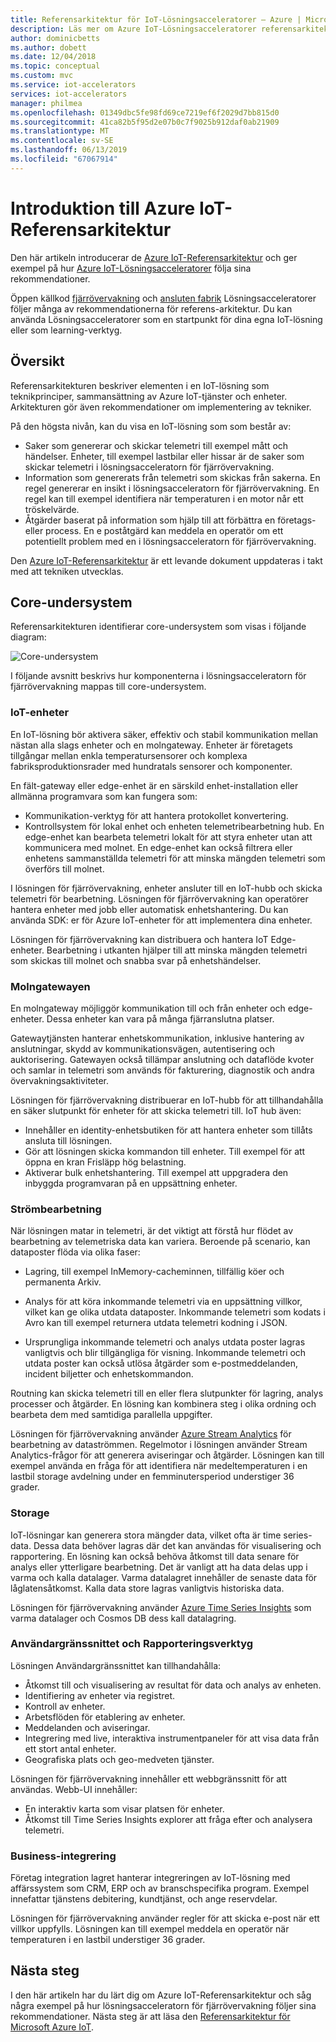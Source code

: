 ```yaml
---
title: Referensarkitektur för IoT-Lösningsacceleratorer – Azure | Microsoft Docs
description: Läs mer om Azure IoT-Lösningsacceleratorer referensarkitekturen. Befintliga Lösningsacceleratorer utnyttja den här referensarkitekturen. Du kan också använda referensarkitekturen när du skapar dina egna anpassade IoT-lösningar.
author: dominicbetts
ms.author: dobett
ms.date: 12/04/2018
ms.topic: conceptual
ms.custom: mvc
ms.service: iot-accelerators
services: iot-accelerators
manager: philmea
ms.openlocfilehash: 01349dbc5fe98fd69ce7219ef6f2029d7bb815d0
ms.sourcegitcommit: 41ca82b5f95d2e07b0c7f9025b912daf0ab21909
ms.translationtype: MT
ms.contentlocale: sv-SE
ms.lasthandoff: 06/13/2019
ms.locfileid: "67067914"
---
```

# <a name="introduction-to-the-azure-iot-reference-architecture"></a>Introduktion till Azure IoT-Referensarkitektur

Den här artikeln introducerar de [Azure IoT-Referensarkitektur](https://aka.ms/iotrefarchitecture) och ger exempel på hur [Azure IoT-Lösningsacceleratorer](about-iot-accelerators.md) följa sina rekommendationer.

Öppen källkod [fjärrövervakning](iot-accelerators-remote-monitoring-sample-walkthrough.md) och [ansluten fabrik](iot-accelerators-connected-factory-features.md) Lösningsacceleratorer följer många av rekommendationerna för referens-arkitektur. Du kan använda Lösningsacceleratorer som en startpunkt för dina egna IoT-lösning eller som learning-verktyg.

## <a name="overview"></a>Översikt

Referensarkitekturen beskriver elementen i en IoT-lösning som teknikprinciper, sammansättning av Azure IoT-tjänster och enheter. Arkitekturen gör även rekommendationer om implementering av tekniker.

På den högsta nivån, kan du visa en IoT-lösning som som består av:

* Saker som genererar och skickar telemetri till exempel mått och händelser. Enheter, till exempel lastbilar eller hissar är de saker som skickar telemetri i lösningsacceleratorn för fjärrövervakning.
* Information som genererats från telemetri som skickas från sakerna. En regel genererar en insikt i lösningsacceleratorn för fjärrövervakning. En regel kan till exempel identifiera när temperaturen i en motor når ett tröskelvärde.
* Åtgärder baserat på information som hjälp till att förbättra en företags- eller process. En e poståtgärd kan meddela en operatör om ett potentiellt problem med en i lösningsacceleratorn för fjärrövervakning.

Den [Azure IoT-Referensarkitektur](https://aka.ms/iotrefarchitecture) är ett levande dokument uppdateras i takt med att tekniken utvecklas.

## <a name="core-subsystems"></a>Core-undersystem

Referensarkitekturen identifierar core-undersystem som visas i följande diagram:

![Core-undersystem](media/iot-accelerators-architecture-overview/coresubsystems1.png)

I följande avsnitt beskrivs hur komponenterna i lösningsacceleratorn för fjärrövervakning mappas till core-undersystem.

### <a name="iot-devices"></a>IoT-enheter

En IoT-lösning bör aktivera säker, effektiv och stabil kommunikation mellan nästan alla slags enheter och en molngateway. Enheter är företagets tillgångar mellan enkla temperatursensorer och komplexa fabriksproduktionsrader med hundratals sensorer och komponenter.

En fält-gateway eller edge-enhet är en särskild enhet-installation eller allmänna programvara som kan fungera som:

* Kommunikation-verktyg för att hantera protokollet konvertering.
* Kontrollsystem för lokal enhet och enheten telemetribearbetning hub. En edge-enhet kan bearbeta telemetri lokalt för att styra enheter utan att kommunicera med molnet. En edge-enhet kan också filtrera eller enhetens sammanställda telemetri för att minska mängden telemetri som överförs till molnet.

I lösningen för fjärrövervakning, enheter ansluter till en IoT-hubb och skicka telemetri för bearbetning. Lösningen för fjärrövervakning kan operatörer hantera enheter med jobb eller automatisk enhetshantering. Du kan använda SDK: er för Azure IoT-enheter för att implementera dina enheter.

Lösningen för fjärrövervakning kan distribuera och hantera IoT Edge-enheter. Bearbetning i utkanten hjälper till att minska mängden telemetri som skickas till molnet och snabba svar på enhetshändelser.

### <a name="cloud-gateway"></a>Molngatewayen

En molngateway möjliggör kommunikation till och från enheter och edge-enheter. Dessa enheter kan vara på många fjärranslutna platser.

Gatewaytjänsten hanterar enhetskommunikation, inklusive hantering av anslutningar, skydd av kommunikationsvägen, autentisering och auktorisering. Gatewayen också tillämpar anslutning och dataflöde kvoter och samlar in telemetri som används för fakturering, diagnostik och andra övervakningsaktiviteter.

Lösningen för fjärrövervakning distribuerar en IoT-hubb för att tillhandahålla en säker slutpunkt för enheter för att skicka telemetri till. IoT hub även:

* Innehåller en identity-enhetsbutiken för att hantera enheter som tillåts ansluta till lösningen.
* Gör att lösningen skicka kommandon till enheter. Till exempel för att öppna en kran Frisläpp hög belastning.
* Aktiverar bulk enhetshantering. Till exempel att uppgradera den inbyggda programvaran på en uppsättning enheter.

### <a name="stream-processing"></a>Strömbearbetning

När lösningen matar in telemetri, är det viktigt att förstå hur flödet av bearbetning av telemetriska data kan variera. Beroende på scenario, kan dataposter flöda via olika faser:

* Lagring, till exempel InMemory-cacheminnen, tillfällig köer och permanenta Arkiv.

* Analys för att köra inkommande telemetri via en uppsättning villkor, vilket kan ge olika utdata dataposter. Inkommande telemetri som kodats i Avro kan till exempel returnera utdata telemetri kodning i JSON.

* Ursprungliga inkommande telemetri och analys utdata poster lagras vanligtvis och blir tillgängliga för visning. Inkommande telemetri och utdata poster kan också utlösa åtgärder som e-postmeddelanden, incident biljetter och enhetskommandon.

Routning kan skicka telemetri till en eller flera slutpunkter för lagring, analys processer och åtgärder. En lösning kan kombinera steg i olika ordning och bearbeta dem med samtidiga parallella uppgifter.

Lösningen för fjärrövervakning använder [Azure Stream Analytics](/azure/stream-analytics/) för bearbetning av dataströmmen. Regelmotor i lösningen använder Stream Analytics-frågor för att generera aviseringar och åtgärder. Lösningen kan till exempel använda en fråga för att identifiera när medeltemperaturen i en lastbil storage avdelning under en femminutersperiod understiger 36 grader.

### <a name="storage"></a>Storage

IoT-lösningar kan generera stora mängder data, vilket ofta är time series-data. Dessa data behöver lagras där det kan användas för visualisering och rapportering. En lösning kan också behöva åtkomst till data senare för analys eller ytterligare bearbetning. Det är vanligt att ha data delas upp i varma och kalla datalager. Varma datalagret innehåller de senaste data för låglatensåtkomst. Kalla data store lagras vanligtvis historiska data.

Lösningen för fjärrövervakning använder [Azure Time Series Insights](/azure/time-series-insights/) som varma datalager och Cosmos DB dess kall datalagring.

### <a name="ui-and-reporting-tools"></a>Användargränssnittet och Rapporteringsverktyg

Lösningen Användargränssnittet kan tillhandahålla:

* Åtkomst till och visualisering av resultat för data och analys av enheten.
* Identifiering av enheter via registret.
* Kontroll av enheter.
* Arbetsflöden för etablering av enheter.
* Meddelanden och aviseringar.
* Integrering med live, interaktiva instrumentpaneler för att visa data från ett stort antal enheter.  
* Geografiska plats och geo-medveten tjänster.

Lösningen för fjärrövervakning innehåller ett webbgränssnitt för att användas. Webb-UI innehåller:

* En interaktiv karta som visar platsen för enheter.
* Åtkomst till Time Series Insights explorer att fråga efter och analysera telemetri.

### <a name="business-integration"></a>Business-integrering

Företag integration lagret hanterar integreringen av IoT-lösning med affärssystem som CRM, ERP och av branschspecifika program. Exempel innefattar tjänstens debitering, kundtjänst, och ange reservdelar.

Lösningen för fjärrövervakning använder regler för att skicka e-post när ett villkor uppfylls. Lösningen kan till exempel meddela en operatör när temperaturen i en lastbil understiger 36 grader.

## <a name="next-steps"></a>Nästa steg

I den här artikeln har du lärt dig om Azure IoT-Referensarkitektur och såg några exempel på hur lösningsacceleratorn för fjärrövervakning följer sina rekommendationer. Nästa steg är att läsa den [Referensarkitektur för Microsoft Azure IoT](https://aka.ms/iotrefarchitecture).
